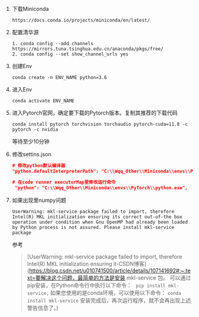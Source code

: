 1. 下载Miniconda

   ```
   https://docs.conda.io/projects/miniconda/en/latest/
   ```

2. 配置清华源
   ```
   1. conda config --add channels https://mirrors.tuna.tsinghua.edu.cn/anaconda/pkgs/free/
   2. conda config --set show_channel_urls yes
   ```

3. 创建Env

   ```
   conda create -n ENV_NAME python=3.6
   ```

4. 进入Env

   ```
   conda activate ENV_NAME
   ```

5. 进入Pytorch官网，确定要下载的Pytorch版本。复制其推荐的下载代码
   ```
   conda install pytorch torchvision torchaudio pytorch-cuda=11.8 -c pytorch -c nvidia
   ```

   等待至少10分钟

6. 修改settins.json
   ```json
   # 修改python默认编译器
   "python.defaultInterpreterPath": "C:\\Wqq_Other\\Miniconda\\envs\\PyTorch\\python.exe",
   
   # 在code runner executorMap里修改运行命令
    "python": "C:\\Wqq_Other\\Miniconda\\envs\\PyTorch\\python.exe",
   ```

7. 如果出现里numpy问题

   ```
   UserWarning: mkl-service package failed to import, therefore Intel(R) MKL initialization ensuring its correct out-of-the box operation under condition when Gnu OpenMP had already been loaded by Python process is not assured. Please install mkl-service package
   ```

   参考

   >[UserWarning: mkl-service package failed to import, therefore Intel(R) MKL initialization ensuring it-CSDN博客](https://blog.csdn.net/u010741500/article/details/107141692#:~:text=要解决这个问题，最简单的方法是安装 mkl-service 包。 可以通过pip安装，在Python命令行中执行以下命令： ``` pip install mkl-service,``` 如果您使用的是conda环境，可以使用以下命令： ``` conda install mkl-service ``` 安装完成后，再次运行程序，就不会再出现上述警告信息了。)

